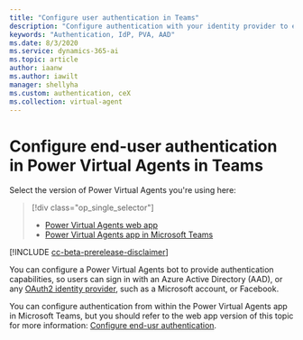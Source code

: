 ```yaml
---
title: "Configure user authentication in Teams"
description: "Configure authentication with your identity provider to enable users to sign in when having a bot conversation."
keywords: "Authentication, IdP, PVA, AAD"
ms.date: 8/3/2020
ms.service: dynamics-365-ai
ms.topic: article
author: iaanw
ms.author: iawilt
manager: shellyha
ms.custom: authentication, ceX
ms.collection: virtual-agent
---
```


# Configure end-user authentication in Power Virtual Agents in Teams

Select the version of Power Virtual Agents you're using here:

> [!div class="op_single_selector"]
> - [Power Virtual Agents web app](../configuration-end-user-authentication.md)
> - [Power Virtual Agents app in Microsoft Teams](configuration-end-user-authentication-teams.md)

[!INCLUDE [cc-beta-prerelease-disclaimer](includes/cc-beta-prerelease-disclaimer-teams.md)]

You can configure a Power Virtual Agents bot to provide authentication capabilities, so users can sign in with an Azure Active Directory (AAD), or any [OAuth2 identity provider](/azure/active-directory/develop/v2-oauth2-auth-code-flow), such as a Microsoft account, or Facebook. 

You can configure authentication from within the Power Virtual Agents app in Microsoft Teams, but you should refer to the web app version of this topic for more information: [Configure end-usr authentication](../configuration-end-user-authentication.md).